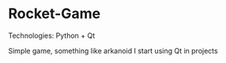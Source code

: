 # Rocket-Game
Technologies: Python + Qt

Simple game, something like arkanoid
I start using Qt in projects
